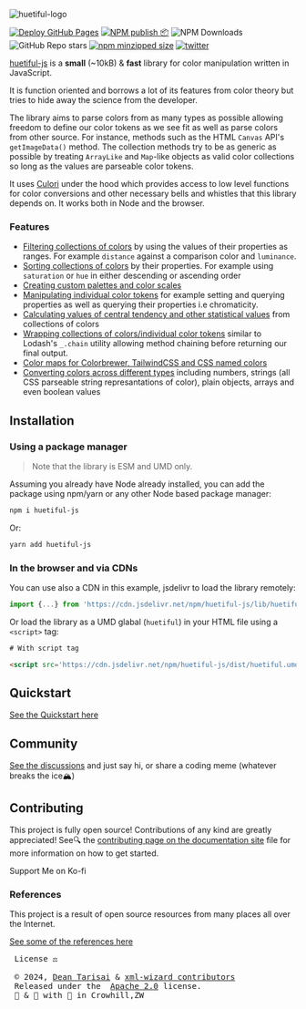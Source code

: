 ![huetiful-logo](/assets/img/logo.svg)

[![Deploy GitHub Pages](https://github.com/xml-wizard/huetiful/actions/workflows/deploy-docs.yml/badge.svg?branch=main)](https://github.com/xml-wizard/huetiful/actions/workflows/deploy-docs.yml)
[![NPM publish 📦](https://github.com/xml-wizard/huetiful/actions/workflows/release-please.yml/badge.svg)](https://github.com/xml-wizard/huetiful/actions/workflows/release-please.yml)
![NPM Downloads](https://img.shields.io/npm/dm/huetiful-js?style=social&logo=npm&link=https%3A%2F%2Fnpmjs.com%2Fpackage%2Fhuetiful-js%20)
![GitHub Repo stars](https://img.shields.io/github/stars/xml-wizard/huetiful?style=social&logo=github)
[![npm minzipped size](https://img.shields.io/bundlephobia/minzip/huetiful-js?style=social)](https://bundlephobia.com/package/huetiful-js)
[![twitter](https://img.shields.io/twitter/follow/deantarisai?style=social)](https://twitter.com/deantarisai)



[huetiful-js](www.huetiful-js.com) is a **small** (~10kB) & **fast** library for color manipulation written in JavaScript.

It is function oriented and borrows a lot of its features from color theory but tries to hide away the science from the developer.

The library aims to parse colors from as many types as possible allowing freedom to define our color tokens as we see fit as well as parse colors from other source. For instance, methods such as the HTML `Canvas` API's `getImageData()` method. The collection methods try to be as generic as possible by treating `ArrayLike` and `Map`-like objects as valid color collections so long as the values are parseable color tokens.

It uses [Culori](https://culorijs.org/api/) under the hood which provides access to low level functions for color conversions and other necessary bells and whistles that this library depends on. It works both in Node and the browser.

### Features

- [Filtering collections of colors](https://huetiful-js.com/api/filterBy) by using the values of their properties as ranges. For example `distance` against a comparison color and `luminance`.
- [Sorting collections of colors](https://huetiful-js.com/api/sortBy) by their properties. For example using `saturation` or `hue` in either descending or ascending order
- [Creating custom palettes and color scales](https://huetiful-js.com/api/generators)
- [Manipulating individual color tokens](https://huetiful-js.com/api/utils) for example setting and querying properties as well as querying their properties i.e chromaticity.
- [Calculating values of central tendency and other statistical values](https://huetiful-js.com/api/stats) from collections of colors
- [Wrapping collections of colors/individual color tokens](https://huetiful-js.com/api/wrappers) similar to Lodash's `_.chain` utility allowing method chaining before returning our final output.
- [Color maps for Colorbrewer, TailwindCSS and CSS named colors](https://huetiful-js.com/api/colors)
- [Converting colors across different types](https://huetiful-js.com/api/converterters) including numbers, strings (all CSS parseable string represantations of color), plain objects, arrays and even boolean values

## Installation

### Using a package manager

> Note that the library is ESM and UMD only.

Assuming you already have Node already installed, you can add the package using npm/yarn or any other Node based package manager:

```bash
npm i huetiful-js
```

Or:

```bash
yarn add huetiful-js
```

### In the browser and via CDNs

You can use also a CDN in this example, jsdelivr to load the library remotely:

```js
import {...} from 'https://cdn.jsdelivr.net/npm/huetiful-js/lib/huetiful.esm.js'

```

Or load the library as a UMD glabal (`huetiful`) in your HTML file using a `<script>` tag:

```html
# With script tag

<script src='https://cdn.jsdelivr.net/npm/huetiful-js/dist/huetiful.umd.js'></script>

```

## Quickstart

[See the Quickstart here](https://huetiful-js.com/quickstart)

## Community

[See the discussions](https://github.com/xml-wizard/huetiful/discussions) and just say hi, or share a coding meme (whatever breaks the ice🏔️)

## Contributing

This project is fully open source! Contributions of any kind are greatly appreciated! See🔍 the [contributing page on the documentation site](https://huetiful-js.com/contributing) file for more information on how to get started.

<!-- ko-fi :id=prjctimg :color=#4D84D2 -->
Support Me on Ko-fi
<!--  -->

### References

This project is a result of open source resources from many places all over the Internet.

[See some of the references here](https://huetiful-js.com/references)



 <pre>
 License ⚖️

 © 2024, <a href="https://deantarisai.me">Dean Tarisai</a> & <a href="https://github.com/xml-wizard">xml-wizard contributors</a>
 Released under the  <a href="http://www.apache.org/licenses/LICENSE-2.0">Apache 2.0</a> license.</h5>
 🧪 & 🔬 with 🥃 in Crowhill,ZW</pre>
